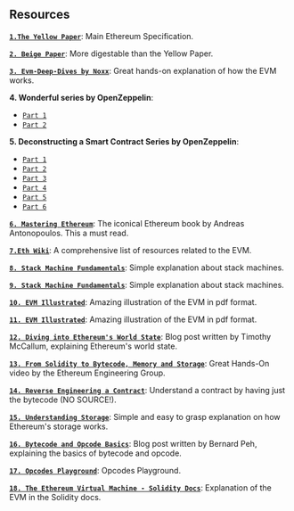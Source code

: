 ## **Resources**
 
**[`1.The Yellow Paper`](https://ethereum.github.io/yellowpaper/paper.pdf)**:  Main Ethereum Specification.

**[`2. Beige Paper`](https://github.com/chronaeon/beigepaper/blob/master/beigepaper.pdf)**: More digestable than the Yellow Paper.

**[`3. Evm-Deep-Dives by Noxx`](https://noxx.substack.com/)**: Great hands-on explanation of how the EVM works.

**4. Wonderful series by OpenZeppelin**:
- [`Part 1`](https://blog.openzeppelin.com/ethereum-in-depth-part-1-968981e6f833/)
- [`Part 2`](https://blog.openzeppelin.com/ethereum-in-depth-part-2-6339cf6bddb9/)

**5. Deconstructing a Smart Contract Series by OpenZeppelin**:
- [`Part 1`](https://blog.openzeppelin.com/deconstructing-a-solidity-contract-part-i-introduction-832efd2d7737/)
- [`Part 2`](https://blog.openzeppelin.com/deconstructing-a-solidity-contract-part-ii-creation-vs-runtime-6b9d60ecb44c/)
- [`Part 3`](https://blog.openzeppelin.com/deconstructing-a-solidity-contract-part-iii-the-function-selector-6a9b6886ea49/)
- [`Part 4`](https://blog.openzeppelin.com/deconstructing-a-solidity-contract-part-iv-function-wrappers-d8e46672b0ed/)
- [`Part 5`](https://blog.openzeppelin.com/deconstructing-a-solidity-contract-part-v-function-bodies-2d19d4bef8be/)
- [`Part 6`](https://blog.openzeppelin.com/deconstructing-a-solidity-contract-part-vi-the-swarm-hash-70f069e22aef/)

**[`6. Mastering Ethereum`](https://github.com/ethereumbook/ethereumbook)**: The iconical Ethereum book by Andreas Antonopoulos. This a must read.

**[`7.Eth Wiki`](https://eth.wiki/en/concepts/evm/ethereum-virtual-machine-(evm)-awesome-list)**: A comprehensive list of resources related to the EVM.

**[`8. Stack Machine Fundamentals`](https://igor.io/2013/08/28/stack-machines-fundamentals.html)**: Simple explanation about stack machines.

**[`9. Stack Machine Fundamentals`](https://igor.io/2013/08/28/stack-machines-fundamentals.html)**: Simple explanation about stack machines.

**[`10. EVM Illustrated`](https://takenobu-hs.github.io/downloads/ethereum_evm_illustrated.pdf)**: Amazing illustration of the EVM in pdf format.

**[`11. EVM Illustrated`](https://takenobu-hs.github.io/downloads/ethereum_evm_illustrated.pdf)**: Amazing illustration of the EVM in pdf format.

**[`12. Diving into Ethereum's World State`](https://medium.com/cybermiles/diving-into-ethereums-world-state-c893102030ed)**: Blog post written by Timothy McCallum, explaining Ethereum's world state.

**[`13. From Solidity to Bytecode, Memory and Storage`](https://www.youtube.com/watch?v=RxL_1AfV7N4)**: Great Hands-On video by the Ethereum Engineering Group.

**[`14. Reverse Engineering a Contract`](https://ethereum.org/en/developers/tutorials/reverse-engineering-a-contract/)**: Understand a contract by having just the bytecode (NO SOURCE!).

**[`15. Understanding Storage`](https://programtheblockchain.com/posts/2018/03/09/understanding-ethereum-smart-contract-storage/)**: Simple and easy to grasp explanation on how Ethereum's storage works.

**[`16. Bytecode and Opcode Basics`](https://medium.com/@blockchain101/solidity-bytecode-and-opcode-basics-672e9b1a88c2
)**: Blog post written by Bernard Peh, explaining the basics of bytecode and opcode.

**[`17. Opcodes Playground`](https://www.evm.codes/playground)**: Opcodes Playground.

**[`18. The Ethereum Virtual Machine - Solidity Docs`](https://docs.soliditylang.org/en/v0.8.13/introduction-to-smart-contracts.html#the-ethereum-virtual-machine)**: Explanation of the EVM in the Solidity docs.


